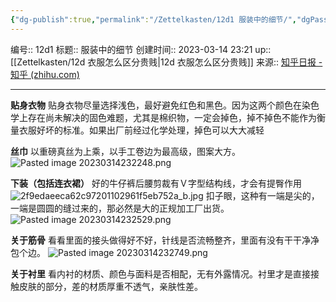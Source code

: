 ```yaml
---
{"dg-publish":true,"permalink":"/Zettelkasten/12d1 服装中的细节/","dgPassFrontmatter":true}
---
```


编号:: 12d1
标题:: 服装中的细节
创建时间:: 2023-03-14 23:21
up:: [[Zettelkasten/12d 衣服怎么区分贵贱\|12d 衣服怎么区分贵贱]]
来源:: [知乎日报 - 知乎 (zhihu.com)](https://daily.zhihu.com/story/9682895?utm_id=0)

---
**贴身衣物**
贴身衣物尽量选择浅色，最好避免红色和黑色。因为这两个颜色在染色学上存在尚未解决的固色难题，尤其是棉织物，一定会掉色，掉不掉色不能作为衡量衣服好坏的标准。如果出厂前经过化学处理，掉色可以大大减轻

**丝巾**
以重磅真丝为上乘，以手工卷边为最高级，图案大方。
![Pasted image 20230314232248.png](/img/user/attachment/Pasted%20image%2020230314232248.png)

**下装（包括连衣裙）**
好的牛仔裤后腰剪裁有Ｖ字型结构线，才会有提臀作用
![2f9edaeeca62c97201102961f5eb752a_b.jpg](/img/user/attachment/2f9edaeeca62c97201102961f5eb752a_b.jpg)
扣子眼，这种有一端是尖的，一端是圆圆的缝过来的，那必然是大的正规加工厂出货。
![Pasted image 20230314232529.png](/img/user/attachment/Pasted%20image%2020230314232529.png)

**关于筋骨**
看看里面的接头做得好不好，针线是否流畅整齐，里面有没有干干净净包个边。
![Pasted image 20230314232749.png](/img/user/attachment/Pasted%20image%2020230314232749.png)

**关于衬里**
看内衬的材质、颜色与面料是否相配，无有外露情况。衬里才是直接接触皮肤的部分，差的材质厚重不透气，亲肤性差。